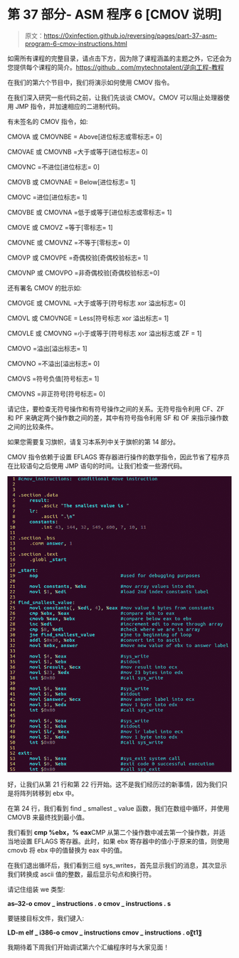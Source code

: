 # 第 37 部分- ASM 程序 6 [CMOV 说明]

> 原文：<https://0xinfection.github.io/reversing/pages/part-37-asm-program-6-cmov-instructions.html>

如需所有课程的完整目录，请点击下方，因为除了课程涵盖的主题之外，它还会为您提供每个课程的简介。[https://github . com/mytechnotalent/逆向工程-教程](https://github.com/mytechnotalent/Reverse-Engineering-Tutorial)

在我们的第六个节目中，我们将演示如何使用 CMOV 指令。

在我们深入研究一些代码之前，让我们先谈谈 CMOV。CMOV 可以阻止处理器使用 JMP 指令，并加速相应的二进制代码。

有未签名的 CMOV 指令，如:

CMOVA 或 CMOVNBE = Above[进位标志或零标志= 0]

CMOVAE 或 CMOVNB =大于或等于[进位标志= 0]

CMOVNC =不进位[进位标志= 0]

CMOVB 或 CMOVNAE = Below[进位标志= 1]

CMOVC =进位[进位标志= 1]

CMOVBE 或 CMOVNA =低于或等于[进位标志或零标志= 1]

CMOVE 或 CMOVZ =等于[零标志= 1]

CMOVNE 或 CMOVNZ =不等于[零标志= 0]

CMOVP 或 CMOVPE =奇偶校验[奇偶校验标志= 1]

CMOVNP 或 CMOVPO =非奇偶校验[奇偶校验标志=0]

还有署名 CMOV 的批示如:

CMOVGE 或 CMOVNL =大于或等于[符号标志 xor 溢出标志= 0]

CMOVL 或 CMOVNGE = Less[符号标志 xor 溢出标志= 1]

CMOVLE 或 CMOVNG =小于或等于[符号标志 xor 溢出标志或 ZF = 1]

CMOVO =溢出[溢出标志= 1]

CMOVNO =不溢出[溢出标志= 0]

CMOVS =符号负值[符号标志= 1]

CMOVNS =非正符号[符号标志= 0]

请记住，要检查无符号操作和有符号操作之间的关系。无符号指令利用 CF、ZF 和 PF 来确定两个操作数之间的差，其中有符号指令利用 SF 和 OF 来指示操作数之间的比较条件。

如果您需要复习旗帜，请复习本系列中关于旗帜的第 14 部分。

CMOV 指令依赖于设置 EFLAGS 寄存器进行操作的数学指令，因此节省了程序员在比较语句之后使用 JMP 语句的时间。让我们检查一些源代码。

![](img/da1914a5c8d1050ff6dc6522f4f50506.png)

好，让我们从第 21 行和第 22 行开始。这不是我们经历过的新事情，因为我们只是将阵列转移到 ebx 中。

在第 24 行，我们看到 find _ smallest _ value 函数，我们在数组中循环，并使用 CMOVB 来最终找到最小值。

我们看到 **cmp %ebx，% eax**CMP 从第二个操作数中减去第一个操作数，并适当地设置 EFLAGS 寄存器。此时，如果 ebx 寄存器中的值小于原来的值，则使用 cmovb 将 ebx 中的值替换为 eax 中的值。

在我们退出循环后，我们看到三组 sys_writes，首先显示我们的消息，其次显示我们转换成 ascii 值的整数，最后显示句点和换行符。

请记住组装 we 类型:

**as–32-o cmov _ instructions . o cmov _ instructions . s**

要链接目标文件，我们键入:

**LD-m elf _ i386-o cmov _ instructions cmov _ instructions . o〖t1〗**

我期待着下周我们开始调试第六个汇编程序时与大家见面！